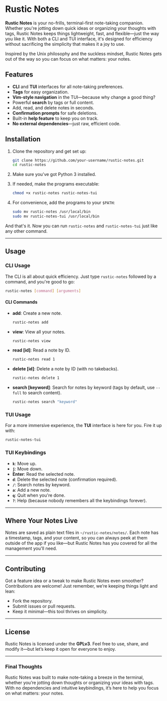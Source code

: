 
# Rustic Notes

**Rustic Notes** is your no-frills, terminal-first note-taking companion. Whether you're jotting down quick ideas or organizing your thoughts with tags, Rustic Notes keeps things lightweight, fast, and flexible—just the way you like it. With both a CLI and TUI interface, it's designed for efficiency without sacrificing the simplicity that makes it a joy to use.

Inspired by the Unix philosophy and the suckless mindset, Rustic Notes gets out of the way so you can focus on what matters: your notes.

## Features
- **CLI** and **TUI** interfaces for all note-taking preferences.
- **Tags** for easy organization.
- **Vim-style navigation** in the TUI—because why change a good thing?
- Powerful **search** by tags or full content.
- Add, read, and delete notes in seconds.
- **Confirmation prompts** for safe deletions.
- Built-in **help feature** to keep you on track.
- **No external dependencies**—just raw, efficient code.

## Installation

1. Clone the repository and get set up:
   ```bash
   git clone https://github.com/your-username/rustic-notes.git
   cd rustic-notes
   ```

2. Make sure you’ve got Python 3 installed.

3. If needed, make the programs executable:
   ```bash
   chmod +x rustic-notes rustic-notes-tui
   ```

4. For convenience, add the programs to your `$PATH`:
   ```bash
   sudo mv rustic-notes /usr/local/bin
   sudo mv rustic-notes-tui /usr/local/bin
   ```

And that's it. Now you can run `rustic-notes` and `rustic-notes-tui` just like any other command.

---

## Usage

### CLI Usage

The CLI is all about quick efficiency. Just type `rustic-notes` followed by a command, and you're good to go:

```bash
rustic-notes [command] [arguments]
```

#### CLI Commands

- **add**: Create a new note.
  ```bash
  rustic-notes add
  ```
- **view**: View all your notes.
  ```bash
  rustic-notes view
  ```
- **read [id]**: Read a note by ID.
  ```bash
  rustic-notes read 1
  ```
- **delete [id]**: Delete a note by ID (with no takebacks).
  ```bash
  rustic-notes delete 1
  ```
- **search [keyword]**: Search for notes by keyword (tags by default, use `--full` to search content).
  ```bash
  rustic-notes search "keyword"
  ```

### TUI Usage

For a more immersive experience, the **TUI** interface is here for you. Fire it up with:

```bash
rustic-notes-tui
```

### TUI Keybindings

- **`k`**: Move up.
- **`j`**: Move down.
- **Enter**: Read the selected note.
- **`d`**: Delete the selected note (confirmation required).
- **`/`**: Search notes by keyword.
- **`a`**: Add a new note.
- **`q`**: Quit when you're done.
- **`?`**: Help (because nobody remembers all the keybindings forever).

---

## Where Your Notes Live

Notes are saved as plain text files in `~/rustic-notes/notes/`. Each note has a timestamp, tags, and your content, so you can always peek at them outside of the app if you like—but Rustic Notes has you covered for all the management you'll need.

---

## Contributing

Got a feature idea or a tweak to make Rustic Notes even smoother? Contributions are welcome! Just remember, we’re keeping things light and lean:
- Fork the repository.
- Submit issues or pull requests.
- Keep it minimal—this tool thrives on simplicity.

---

## License

Rustic Notes is licensed under the **GPLv3**. Feel free to use, share, and modify it—but let’s keep it open for everyone to enjoy.

---

### Final Thoughts

Rustic Notes was built to make note-taking a breeze in the terminal, whether you’re jotting down thoughts or organizing your ideas with tags. With no dependencies and intuitive keybindings, it’s here to help you focus on what matters: your notes.
